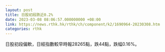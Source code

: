 ```yaml
---
layout: post
title: 日股初段跌近0.2%
date: 2023-03-08 08:06:57.000000000 +08:00
link: https://news.rthk.hk/rthk/ch/component/k2/1690964-20230308.htm
categories: rthk
---
```


日股初段偏軟，日經指數較早時報28265點，跌44點，跌幅0.16%。
